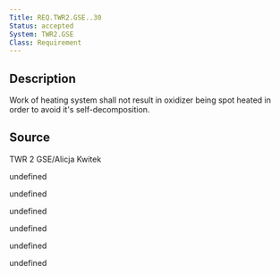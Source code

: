 ```yaml
---
Title: REQ.TWR2.GSE..30
Status: accepted
System: TWR2.GSE
Class: Requirement
---
```


## Description

Work of heating system shall not result in oxidizer being spot heated in order to avoid it's self-decomposition.

## Source

TWR 2 GSE/Alicja Kwitek


undefined

undefined

undefined

undefined

undefined

undefined